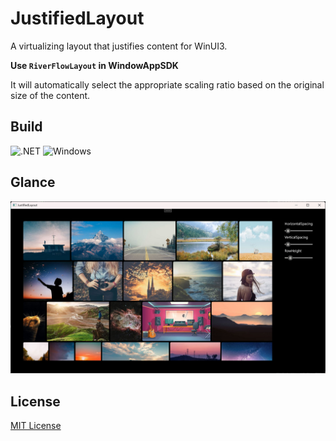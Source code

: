 # JustifiedLayout

A virtualizing layout that justifies content for WinUI3.

**Use `RiverFlowLayout` in WindowAppSDK**

It will automatically select the appropriate scaling ratio based on the original size of the content.

## Build

![.NET](https://img.shields.io/badge/.Net-6.0-512BD4?&style=for-the-badge&logo=.NET&logoColor=white)
![Windows](https://img.shields.io/badge/Windows-10.0.19041-0078D6?&style=for-the-badge&logo=Windows&logoColor=white)

## Glance

![Glance](https://github.com/Poker-sang/JustifiedLayout/blob/master/Glance.png)

## License

[MIT License](https://github.com/Poker-sang/JustifiedLayout/blob/master/LICENSE)
